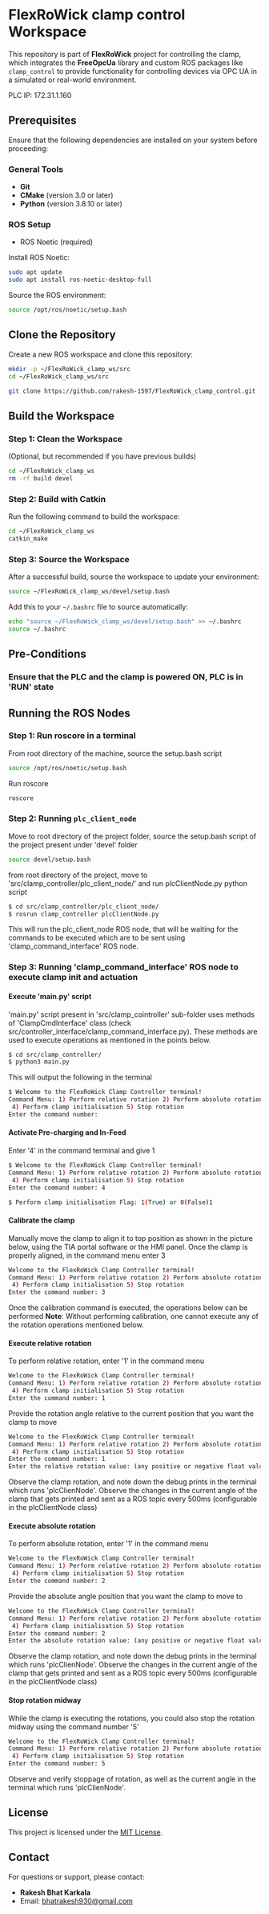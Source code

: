 # FlexRoWick clamp control Workspace

This repository is part of **FlexRoWick** project for controlling the clamp, which integrates the **FreeOpcUa** library and custom ROS packages like `clamp_control` to provide functionality for controlling devices via OPC UA in a simulated or real-world environment.

PLC IP: 172.31.1.160

## Prerequisites

Ensure that the following dependencies are installed on your system before proceeding:

### General Tools
- **Git**
- **CMake** (version 3.0 or later)
- **Python** (version 3.8.10 or later)

### ROS Setup
- ROS Noetic (required)

Install ROS Noetic:
```bash
sudo apt update
sudo apt install ros-noetic-desktop-full
```

Source the ROS environment:
```bash
source /opt/ros/noetic/setup.bash
```

## Clone the Repository

Create a new ROS workspace and clone this repository:
```bash
mkdir -p ~/FlexRoWick_clamp_ws/src
cd ~/FlexRoWick_clamp_ws/src

git clone https://github.com/rakesh-1597/FlexRoWick_clamp_control.git
```
## Build the Workspace

### Step 1: Clean the Workspace
(Optional, but recommended if you have previous builds)
```bash
cd ~/FlexRoWick_clamp_ws
rm -rf build devel
```

### Step 2: Build with Catkin
Run the following command to build the workspace:
```bash
cd ~/FlexRoWick_clamp_ws
catkin_make
```

### Step 3: Source the Workspace
After a successful build, source the workspace to update your environment:
```bash
source ~/FlexRoWick_clamp_ws/devel/setup.bash
```

Add this to your `~/.bashrc` file to source automatically:
```bash
echo "source ~/FlexRoWick_clamp_ws/devel/setup.bash" >> ~/.bashrc
source ~/.bashrc
```
## Pre-Conditions
### Ensure that the PLC and the clamp is powered ON, PLC is in 'RUN' state

## Running the ROS Nodes
### Step 1: Run roscore in a terminal
From root directory of the machine, source the setup.bash script
```bash
source /opt/ros/noetic/setup.bash
```

Run roscore
```bash
roscore
```

### Step 2: Running `plc_client_node`
Move to root directory of the project folder, source the setup.bash script of the project present under 'devel' folder
```bash
source devel/setup.bash
```

from root directory of the project, move to 'src/clamp_controller/plc_client_node/' and run plcClientNode.py python script
```bash
$ cd src/clamp_controller/plc_client_node/
$ rosrun clamp_controller plcClientNode.py
```
This will run the plc_client_node ROS node, that will be waiting for the commands to be executed which are to be sent using 'clamp_command_interface' ROS node.

### Step 3: Running 'clamp_command_interface' ROS node to execute clamp init and actuation
#### Execute 'main.py' script
'main.py' script present in 'src/clamp_cointroller' sub-folder uses methods of 'ClampCmdInterface' class (check src/controller_interface/clamp_command_interface.py).
These methods are used to execute operations as mentioned in the points below.
```bash
$ cd src/clamp_controller/
$ python3 main.py
```
This will output the following in the terminal
```bash
$ Welcome to the FlexRoWick Clamp Controller terminal!
Command Menu: 1) Perform relative rotation 2) Perform absolute rotation 3) Perform calibration 
 4) Perform clamp initialisation 5) Stop rotation
Enter the command number:
```
#### Activate Pre-charging and In-Feed
Enter '4' in the command terminal and give 1
```bash
$ Welcome to the FlexRoWick Clamp Controller terminal!
Command Menu: 1) Perform relative rotation 2) Perform absolute rotation 3) Perform calibration 
 4) Perform clamp initialisation 5) Stop rotation
Enter the command number: 4

$ Perform clamp initialisation Flag: 1(True) or 0(False)1
```

#### Calibrate the clamp
Manually move the clamp to align it to top position as shown in the picture below, using the TIA portal software or the HMI panel. Once the clamp is properly aligned, in the command menu enter 3
```bash
Welcome to the FlexRoWick Clamp Controller terminal!
Command Menu: 1) Perform relative rotation 2) Perform absolute rotation 3) Perform calibration 
 4) Perform clamp initialisation 5) Stop rotation
Enter the command number: 3
```
Once the calibration command is executed, the operations below can be performed
**Note**: Without performing calibration, one cannot execute any of the rotation operations mentioned below.
#### Execute relative rotation
To perform relative rotation, enter '1' in the command menu
```bash
Welcome to the FlexRoWick Clamp Controller terminal!
Command Menu: 1) Perform relative rotation 2) Perform absolute rotation 3) Perform calibration 
 4) Perform clamp initialisation 5) Stop rotation
Enter the command number: 1
```
Provide the rotation angle relative to the current position that you want the clamp to move
```bash
Welcome to the FlexRoWick Clamp Controller terminal!
Command Menu: 1) Perform relative rotation 2) Perform absolute rotation 3) Perform calibration 
 4) Perform clamp initialisation 5) Stop rotation
Enter the command number: 1
Enter the relative rotation value: (any positive or negative float value)
```
Observe the clamp rotation, and note down the debug prints in the terminal which runs 'plcClienNode'. Observe the changes in the current angle of the clamp that gets printed and sent as a ROS topic every 500ms (configurable in the plcClientNode class)


#### Execute absolute rotation
To perform absolute rotation, enter '1' in the command menu
```bash
Welcome to the FlexRoWick Clamp Controller terminal!
Command Menu: 1) Perform relative rotation 2) Perform absolute rotation 3) Perform calibration 
 4) Perform clamp initialisation 5) Stop rotation
Enter the command number: 2
```
Provide the absolute angle position that you want the clamp to move to
```bash
Welcome to the FlexRoWick Clamp Controller terminal!
Command Menu: 1) Perform relative rotation 2) Perform absolute rotation 3) Perform calibration 
 4) Perform clamp initialisation 5) Stop rotation
Enter the command number: 2
Enter the absolute rotation value: (any positive or negative float value)
```
Observe the clamp rotation, and note down the debug prints in the terminal which runs 'plcClienNode'. Observe the changes in the current angle of the clamp that gets printed and sent as a ROS topic every 500ms (configurable in the plcClientNode class)

#### Stop rotation midway
While the clamp is executing the rotations, you could also stop the rotation midway using the command number '5'
```bash
Welcome to the FlexRoWick Clamp Controller terminal!
Command Menu: 1) Perform relative rotation 2) Perform absolute rotation 3) Perform calibration 
 4) Perform clamp initialisation 5) Stop rotation
Enter the command number: 5
```
Observe and verify stoppage of rotation, as well as the current angle in the terminal which runs 'plcClienNode'.

## License

This project is licensed under the [MIT License](LICENSE).

## Contact

For questions or support, please contact:
- **Rakesh Bhat Karkala**
- Email: bhatrakesh930@gmail.com
